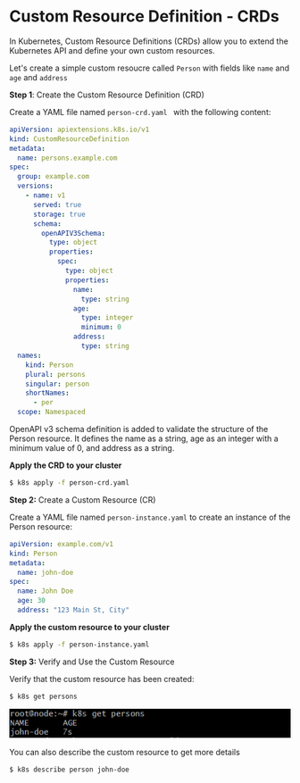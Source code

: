 # Custom Resource Definition - CRDs

In Kubernetes, Custom Resource Definitions (CRDs) allow you to extend the Kubernetes API and define your own custom resources.


Let's create a simple custom resoucre called `Person` with fields like `name` and `age` and `address`


**Step 1**: Create the Custom Resource Definition (CRD)

Create a YAML file named `person-crd.yaml ` with the following content:

``` yaml
apiVersion: apiextensions.k8s.io/v1
kind: CustomResourceDefinition
metadata:
  name: persons.example.com
spec:
  group: example.com
  versions:
    - name: v1
      served: true
      storage: true
      schema:
        openAPIV3Schema:
          type: object
          properties:
            spec:
              type: object
              properties:
                name:
                  type: string
                age:
                  type: integer
                  minimum: 0
                address:
                  type: string
  names:
    kind: Person
    plural: persons
    singular: person
    shortNames:
      - per
  scope: Namespaced
```
OpenAPI v3 schema definition is added to validate the structure of the Person resource. It defines the name as a string, age as an integer with a minimum value of 0, and address as a string.

**Apply the CRD to your cluster**

```bash +@Output
$ k8s apply -f person-crd.yaml
```

**Step 2:** Create a Custom Resource (CR)

Create a YAML file named `person-instance.yaml` to create an instance of the Person resource:

```yaml
apiVersion: example.com/v1
kind: Person
metadata:
  name: john-doe
spec:
  name: John Doe
  age: 30
  address: "123 Main St, City"

```

**Apply the custom resource to your cluster**

```bash +@Output
$ k8s apply -f person-instance.yaml
```

**Step 3:** Verify and Use the Custom Resource

Verify that the custom resource has been created:

```bash +@Output
$ k8s get persons
```

![](images/crd_output.png)

You can also describe the custom resource to get more details

```bash +@Output
$ k8s describe person john-doe
```

